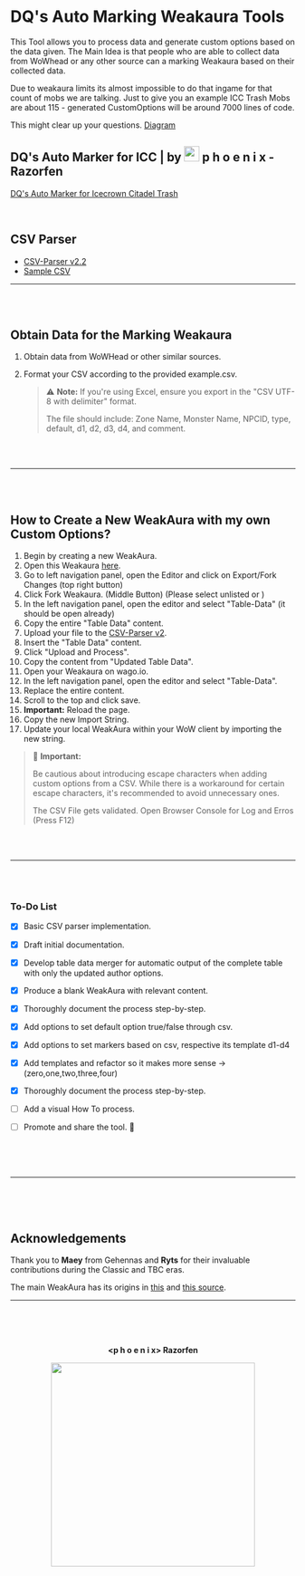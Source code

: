 # DQ's Auto Marking Weakaura Tools

This Tool allows you to process data and generate custom options based on the data given.
The Main Idea is that people who are able to collect data from WoWhead or any other source can a marking Weakaura based on their collected data.

Due to weakaura limits its almost impossible to do that ingame for that count of mobs we are talking.
Just to give you an example ICC Trash Mobs are about 115 - generated CustomOptions will be around 7000 lines of code.

This might clear up your questions. [Diagram](https://github.com/DieQuelle/dqs-automarking/blob/main/diagram.md)







<h2>DQ's Auto Marker for ICC | by <img width="27" src="https://i.imgur.com/qz0L6Zk.png" alt="phoenix-logo"> p h o e n i x -  Razorfen
</h2>

[DQ's Auto Marker for Icecrown Citadel Trash](https://wago.io/Ck9JAf55V)

<br>


## CSV Parser


- [CSV-Parser v2.2](https://automarker.d-q.xyz/csvparse_v2.html)
- [Sample CSV](https://github.com/DieQuelle/dqs-automarking/blob/main/example.csv)

---
<br>
<br>

## Obtain Data for the Marking Weakaura 

1. Obtain data from WoWHead or other similar sources.
2. Format your CSV according to the provided example.csv.

   > ⚠️ **Note:** If you're using Excel, ensure you export in the "CSV UTF-8 with delimiter" format.
   >
   > The file should include: Zone Name, Monster Name, NPCID, type, default, d1, d2, d3, d4, and comment.

<br>
<br>

---
<br>
<br>

## How to Create a New WeakAura with my own Custom Options? 

1. Begin by creating a new WeakAura.
2. Open this Weakaura [here](https://wago.io/hBttee1ip).
3. Go to left navigation panel, open the Editor and click on Export/Fork Changes (top right button)
4. Click Fork Weakaura. (Middle Button) (Please select unlisted or )
5. In the left navigation panel, open the editor and select "Table-Data" (it should be open already)
6. Copy the entire "Table Data" content.
7. Upload your file to the [CSV-Parser v2](https://automarker.d-q.xyz/csvparse_v2.html).
8. Insert the "Table Data" content.
9. Click "Upload and Process".
10. Copy the content from "Updated Table Data".
11. Open your Weakaura on wago.io.
12. In the left navigation panel, open the editor and select "Table-Data".
13. Replace the entire content.
14. Scroll to the top and click save.
15. **Important:** Reload the page.
16. Copy the new Import String.
17. Update your local WeakAura within your WoW client by importing the new string.

   > 🔴 **Important:** 
   >
   > Be cautious about introducing escape characters when adding custom options from a CSV. While there is a workaround for certain escape characters, it's recommended to avoid unnecessary ones.
   >
   > The CSV File gets validated. Open Browser Console for Log and Erros (Press F12)

<br>
<br>

---
<br>
<br>

### To-Do List

- [x] Basic CSV parser implementation.
- [x] Draft initial documentation.
- [x] Develop table data merger for automatic output of the complete table with only the updated author options.
- [x] Produce a blank WeakAura with relevant content.
- [x] Thoroughly document the process step-by-step.
- [x] Add options to set default option true/false through csv.
- [x] Add options to set markers based on csv, respective its template d1-d4
- [x] Add templates and refactor so it makes more sense -> (zero,one,two,three,four)
- [x] Thoroughly document the process step-by-step.
- [ ] Add a visual How To process.
- [ ] Promote and share the tool. 🎉


<br>
<br>
<br>

---
<br>
<br>
<br>

## Acknowledgements

Thank you to **Maey** from Gehennas and **Ryts** for their invaluable contributions during the Classic and TBC eras.

The main WeakAura has its origins in [this](https://wago.io/-4-XO5Mst) and [this source](https://wago.io/WvTWjRwcu).

---

<br>
<br>
<br>
<div align="center">

**\<p h o e n i x> Razorfen**

<img width="360" src="https://i.imgur.com/qz0L6Zk.png">
</div>
